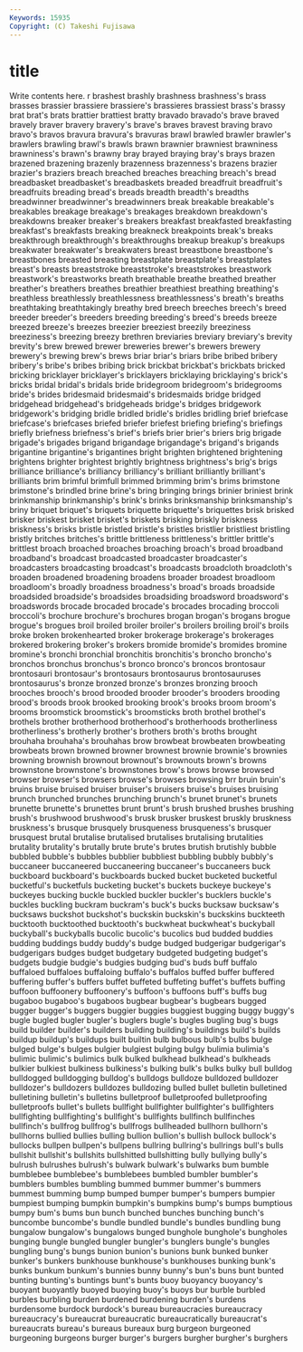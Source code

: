 ```yaml
---
Keywords: 15935 
Copyright: (C) Takeshi Fujisawa
---
```


# title

Write contents here.
r brashest
brashly brashness brashness's brass brasses brassier brassiere brassiere's brassieres brassiest
brass's brassy brat brat's brats brattier brattiest bratty bravado bravado's
brave braved bravely braver bravery bravery's brave's braves bravest braving
bravo bravo's bravos bravura bravura's bravuras brawl brawled brawler brawler's
brawlers brawling brawl's brawls brawn brawnier brawniest brawniness brawniness's brawn's
brawny bray brayed braying bray's brays brazen brazened brazening brazenly
brazenness brazenness's brazens brazier brazier's braziers breach breached breaches breaching
breach's bread breadbasket breadbasket's breadbaskets breaded breadfruit breadfruit's breadfruits breading
bread's breads breadth breadth's breadths breadwinner breadwinner's breadwinners break breakable
breakable's breakables breakage breakage's breakages breakdown breakdown's breakdowns breaker breaker's
breakers breakfast breakfasted breakfasting breakfast's breakfasts breaking breakneck breakpoints break's
breaks breakthrough breakthrough's breakthroughs breakup breakup's breakups breakwater breakwater's breakwaters
breast breastbone breastbone's breastbones breasted breasting breastplate breastplate's breastplates breast's
breasts breaststroke breaststroke's breaststrokes breastwork breastwork's breastworks breath breathable breathe
breathed breather breather's breathers breathes breathier breathiest breathing breathing's breathless
breathlessly breathlessness breathlessness's breath's breaths breathtaking breathtakingly breathy bred breech
breeches breech's breed breeder breeder's breeders breeding breeding's breed's breeds
breeze breezed breeze's breezes breezier breeziest breezily breeziness breeziness's breezing
breezy brethren breviaries breviary breviary's brevity brevity's brew brewed brewer
breweries brewer's brewers brewery brewery's brewing brew's brews briar briar's
briars bribe bribed bribery bribery's bribe's bribes bribing brick brickbat
brickbat's brickbats bricked bricking bricklayer bricklayer's bricklayers bricklaying bricklaying's brick's
bricks bridal bridal's bridals bride bridegroom bridegroom's bridegrooms bride's brides
bridesmaid bridesmaid's bridesmaids bridge bridged bridgehead bridgehead's bridgeheads bridge's bridges
bridgework bridgework's bridging bridle bridled bridle's bridles bridling brief briefcase
briefcase's briefcases briefed briefer briefest briefing briefing's briefings briefly briefness
briefness's brief's briefs brier brier's briers brig brigade brigade's brigades
brigand brigandage brigandage's brigand's brigands brigantine brigantine's brigantines bright brighten
brightened brightening brightens brighter brightest brightly brightness brightness's brig's brigs
brilliance brilliance's brilliancy brilliancy's brilliant brilliantly brilliant's brilliants brim brimful
brimfull brimmed brimming brim's brims brimstone brimstone's brindled brine brine's
bring bringing brings brinier briniest brink brinkmanship brinkmanship's brink's brinks
brinksmanship brinksmanship's briny briquet briquet's briquets briquette briquette's briquettes brisk
brisked brisker briskest brisket brisket's briskets brisking briskly briskness briskness's
brisks bristle bristled bristle's bristles bristlier bristliest bristling bristly britches
britches's brittle brittleness brittleness's brittler brittle's brittlest broach broached broaches
broaching broach's broad broadband broadband's broadcast broadcasted broadcaster broadcaster's broadcasters
broadcasting broadcast's broadcasts broadcloth broadcloth's broaden broadened broadening broadens broader
broadest broadloom broadloom's broadly broadness broadness's broad's broads broadside broadsided
broadside's broadsides broadsiding broadsword broadsword's broadswords brocade brocaded brocade's brocades
brocading broccoli broccoli's brochure brochure's brochures brogan brogan's brogans brogue
brogue's brogues broil broiled broiler broiler's broilers broiling broil's broils
broke broken brokenhearted broker brokerage brokerage's brokerages brokered brokering broker's
brokers bromide bromide's bromides bromine bromine's bronchi bronchial bronchitis bronchitis's
broncho broncho's bronchos bronchus bronchus's bronco bronco's broncos brontosaur brontosauri
brontosaur's brontosaurs brontosaurus brontosauruses brontosaurus's bronze bronzed bronze's bronzes bronzing
brooch brooches brooch's brood brooded brooder brooder's brooders brooding brood's
broods brook brooked brooking brook's brooks broom broom's brooms broomstick
broomstick's broomsticks broth brothel brothel's brothels brother brotherhood brotherhood's brotherhoods
brotherliness brotherliness's brotherly brother's brothers broth's broths brought brouhaha brouhaha's
brouhahas brow browbeat browbeaten browbeating browbeats brown browned browner brownest
brownie brownie's brownies browning brownish brownout brownout's brownouts brown's browns
brownstone brownstone's brownstones brow's brows browse browsed browser browser's browsers
browse's browses browsing brr bruin bruin's bruins bruise bruised bruiser
bruiser's bruisers bruise's bruises bruising brunch brunched brunches brunching brunch's
brunet brunet's brunets brunette brunette's brunettes brunt brunt's brush brushed
brushes brushing brush's brushwood brushwood's brusk brusker bruskest bruskly bruskness
bruskness's brusque brusquely brusqueness brusqueness's brusquer brusquest brutal brutalise brutalised
brutalises brutalising brutalities brutality brutality's brutally brute brute's brutes brutish
brutishly bubble bubbled bubble's bubbles bubblier bubbliest bubbling bubbly bubbly's
buccaneer buccaneered buccaneering buccaneer's buccaneers buck buckboard buckboard's buckboards bucked
bucket bucketed bucketful bucketful's bucketfuls bucketing bucket's buckets buckeye buckeye's
buckeyes bucking buckle buckled buckler buckler's bucklers buckle's buckles buckling
buckram buckram's buck's bucks bucksaw bucksaw's bucksaws buckshot buckshot's buckskin
buckskin's buckskins buckteeth bucktooth bucktoothed bucktooth's buckwheat buckwheat's buckyball buckyball's
buckyballs bucolic bucolic's bucolics bud budded buddies budding buddings buddy
buddy's budge budged budgerigar budgerigar's budgerigars budges budget budgetary budgeted
budgeting budget's budgets budgie budgie's budgies budging bud's buds buff
buffalo buffaloed buffaloes buffaloing buffalo's buffalos buffed buffer buffered buffering
buffer's buffers buffet buffeted buffeting buffet's buffets buffing buffoon buffoonery
buffoonery's buffoon's buffoons buff's buffs bug bugaboo bugaboo's bugaboos bugbear
bugbear's bugbears bugged bugger bugger's buggers buggier buggies buggiest bugging
buggy buggy's bugle bugled bugler bugler's buglers bugle's bugles bugling
bug's bugs build builder builder's builders building building's buildings build's
builds buildup buildup's buildups built builtin bulb bulbous bulb's bulbs
bulge bulged bulge's bulges bulgier bulgiest bulging bulgy bulimia bulimia's
bulimic bulimic's bulimics bulk bulked bulkhead bulkhead's bulkheads bulkier bulkiest
bulkiness bulkiness's bulking bulk's bulks bulky bull bulldog bulldogged bulldogging
bulldog's bulldogs bulldoze bulldozed bulldozer bulldozer's bulldozers bulldozes bulldozing bulled
bullet bulletin bulletined bulletining bulletin's bulletins bulletproof bulletproofed bulletproofing bulletproofs
bullet's bullets bullfight bullfighter bullfighter's bullfighters bullfighting bullfighting's bullfight's bullfights
bullfinch bullfinches bullfinch's bullfrog bullfrog's bullfrogs bullheaded bullhorn bullhorn's bullhorns
bullied bullies bulling bullion bullion's bullish bullock bullock's bullocks bullpen
bullpen's bullpens bullring bullring's bullrings bull's bulls bullshit bullshit's bullshits
bullshitted bullshitting bully bullying bully's bulrush bulrushes bulrush's bulwark bulwark's
bulwarks bum bumble bumblebee bumblebee's bumblebees bumbled bumbler bumbler's bumblers
bumbles bumbling bummed bummer bummer's bummers bummest bumming bump bumped
bumper bumper's bumpers bumpier bumpiest bumping bumpkin bumpkin's bumpkins bump's
bumps bumptious bumpy bum's bums bun bunch bunched bunches bunching
bunch's buncombe buncombe's bundle bundled bundle's bundles bundling bung bungalow
bungalow's bungalows bunged bunghole bunghole's bungholes bunging bungle bungled bungler
bungler's bunglers bungle's bungles bungling bung's bungs bunion bunion's bunions
bunk bunked bunker bunker's bunkers bunkhouse bunkhouse's bunkhouses bunking bunk's
bunks bunkum bunkum's bunnies bunny bunny's bun's buns bunt bunted
bunting bunting's buntings bunt's bunts buoy buoyancy buoyancy's buoyant buoyantly
buoyed buoying buoy's buoys bur burble burbled burbles burbling burden
burdened burdening burden's burdens burdensome burdock burdock's bureau bureaucracies bureaucracy
bureaucracy's bureaucrat bureaucratic bureaucratically bureaucrat's bureaucrats bureau's bureaus bureaux burg
burgeon burgeoned burgeoning burgeons burger burger's burgers burgher burgher's burghers
